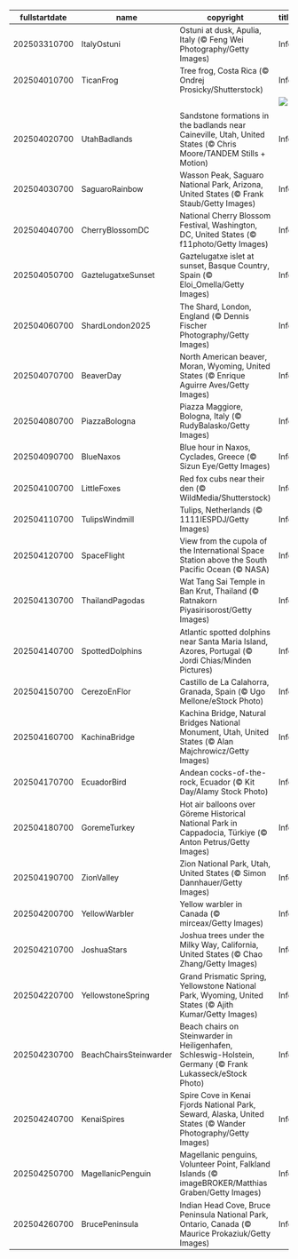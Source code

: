 |fullstartdate|name|copyright|title|image|
|--|--|--|--|--|
202503310700|ItalyOstuni|Ostuni at dusk, Apulia, Italy (© Feng Wei Photography/Getty Images)|Info|![](/en-AU/2025/04/202503310700ItalyOstuni.jpg)|
202504010700|TicanFrog|Tree frog, Costa Rica (© Ondrej Prosicky/Shutterstock)|Info|![](/en-AU/2025/04/202504010700TicanFrog.jpg)|
||||![](/en-AU/2025/04/.jpg)|
202504020700|UtahBadlands|Sandstone formations in the badlands near Caineville, Utah, United States (© Chris Moore/TANDEM Stills + Motion)|Info|![](/en-AU/2025/04/202504020700UtahBadlands.jpg)|
202504030700|SaguaroRainbow|Wasson Peak, Saguaro National Park, Arizona, United States (© Frank Staub/Getty Images)|Info|![](/en-AU/2025/04/202504030700SaguaroRainbow.jpg)|
202504040700|CherryBlossomDC|National Cherry Blossom Festival, Washington, DC, United States (© f11photo/Getty Images)|Info|![](/en-AU/2025/04/202504040700CherryBlossomDC.jpg)|
202504050700|GaztelugatxeSunset|Gaztelugatxe islet at sunset, Basque Country, Spain (© Eloi_Omella/Getty Images)|Info|![](/en-AU/2025/04/202504050700GaztelugatxeSunset.jpg)|
202504060700|ShardLondon2025|The Shard, London, England (© Dennis Fischer Photography/Getty Images)|Info|![](/en-AU/2025/04/202504060700ShardLondon2025.jpg)|
202504070700|BeaverDay|North American beaver, Moran, Wyoming, United States (© Enrique Aguirre Aves/Getty Images)|Info|![](/en-AU/2025/04/202504070700BeaverDay.jpg)|
202504080700|PiazzaBologna|Piazza Maggiore, Bologna, Italy (© RudyBalasko/Getty Images)|Info|![](/en-AU/2025/04/202504080700PiazzaBologna.jpg)|
202504090700|BlueNaxos|Blue hour in Naxos, Cyclades, Greece (© Sizun Eye/Getty Images)|Info|![](/en-AU/2025/04/202504090700BlueNaxos.jpg)|
202504100700|LittleFoxes|Red fox cubs near their den (© WildMedia/Shutterstock)|Info|![](/en-AU/2025/04/202504100700LittleFoxes.jpg)|
202504110700|TulipsWindmill|Tulips, Netherlands (© 1111IESPDJ/Getty Images)|Info|![](/en-AU/2025/04/202504110700TulipsWindmill.jpg)|
202504120700|SpaceFlight|View from the cupola of the International Space Station above the South Pacific Ocean (© NASA)|Info|![](/en-AU/2025/04/202504120700SpaceFlight.jpg)|
202504130700|ThailandPagodas|Wat Tang Sai Temple in Ban Krut, Thailand (© Ratnakorn Piyasirisorost/Getty Images)|Info|![](/en-AU/2025/04/202504130700ThailandPagodas.jpg)|
202504140700|SpottedDolphins|Atlantic spotted dolphins near Santa Maria Island, Azores, Portugal (© Jordi Chias/Minden Pictures)|Info|![](/en-AU/2025/04/202504140700SpottedDolphins.jpg)|
202504150700|CerezoEnFlor|Castillo de La Calahorra, Granada, Spain (© Ugo Mellone/eStock Photo)|Info|![](/en-AU/2025/04/202504150700CerezoEnFlor.jpg)|
202504160700|KachinaBridge|Kachina Bridge, Natural Bridges National Monument, Utah, United States (© Alan Majchrowicz/Getty Images)|Info|![](/en-AU/2025/04/202504160700KachinaBridge.jpg)|
202504170700|EcuadorBird|Andean cocks-of-the-rock, Ecuador (© Kit Day/Alamy Stock Photo)|Info|![](/en-AU/2025/04/202504170700EcuadorBird.jpg)|
202504180700|GoremeTurkey|Hot air balloons over Göreme Historical National Park in Cappadocia, Türkiye (© Anton Petrus/Getty Images)|Info|![](/en-AU/2025/04/202504180700GoremeTurkey.jpg)|
202504190700|ZionValley|Zion National Park, Utah, United States (© Simon Dannhauer/Getty Images)|Info|![](/en-AU/2025/04/202504190700ZionValley.jpg)|
202504200700|YellowWarbler|Yellow warbler in Canada (© mirceax/Getty Images)|Info|![](/en-AU/2025/04/202504200700YellowWarbler.jpg)|
202504210700|JoshuaStars|Joshua trees under the Milky Way, California, United States (© Chao Zhang/Getty Images)|Info|![](/en-AU/2025/04/202504210700JoshuaStars.jpg)|
202504220700|YellowstoneSpring|Grand Prismatic Spring, Yellowstone National Park, Wyoming, United States (© Ajith Kumar/Getty Images)|Info|![](/en-AU/2025/04/202504220700YellowstoneSpring.jpg)|
202504230700|BeachChairsSteinwarder|Beach chairs on Steinwarder in Heiligenhafen, Schleswig-Holstein, Germany (© Frank Lukasseck/eStock Photo)|Info|![](/en-AU/2025/04/202504230700BeachChairsSteinwarder.jpg)|
202504240700|KenaiSpires|Spire Cove in Kenai Fjords National Park, Seward, Alaska, United States (© Wander Photography/Getty Images)|Info|![](/en-AU/2025/04/202504240700KenaiSpires.jpg)|
202504250700|MagellanicPenguin|Magellanic penguins, Volunteer Point, Falkland Islands (© imageBROKER/Matthias Graben/Getty Images)|Info|![](/en-AU/2025/04/202504250700MagellanicPenguin.jpg)|
202504260700|BrucePeninsula|Indian Head Cove, Bruce Peninsula National Park, Ontario, Canada (© Maurice Prokaziuk/Getty Images)|Info|![](/en-AU/2025/04/202504260700BrucePeninsula.jpg)|
